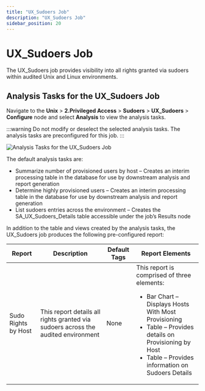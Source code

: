 ```yaml
---
title: "UX_Sudoers Job"
description: "UX_Sudoers Job"
sidebar_position: 20
---
```


# UX_Sudoers Job

The UX_Sudoers job provides visibility into all rights granted via sudoers within audited Unix and
Linux environments.

## Analysis Tasks for the UX_Sudoers Job

Navigate to the **Unix** > **2.Privileged Access** > **Sudoers** > **UX_Sudoers** > **Configure**
node and select **Analysis** to view the analysis tasks.

:::warning
Do not modify or deselect the selected analysis tasks. The analysis tasks are
preconfigured for this job.
:::


![Analysis Tasks for the UX_Sudoers Job](/img/product_docs/accessanalyzer/12.0/solutions/unix/privilegedaccess/sudoers/sudoersanalysis.webp)

The default analysis tasks are:

- Summarize number of provisioned users by host – Creates an interim processing table in the
  database for use by downstream analysis and report generation
- Determine highly provisioned users – Creates an interim processing table in the database for use
  by downstream analysis and report generation
- List sudoers entries across the environment – Creates the SA_UX_Sudoers_Details table accessible
  under the job’s Results node

In addition to the table and views created by the analysis tasks, the UX_Sudoers job produces the
following pre-configured report:

| Report              | Description                                                                       | Default Tags | Report Elements                                                                                                                                                                                                                  |
| ------------------- | --------------------------------------------------------------------------------- | ------------ | -------------------------------------------------------------------------------------------------------------------------------------------------------------------------------------------------------------------------------- |
| Sudo Rights by Host | This report details all rights granted via sudoers across the audited environment | None         | This report is comprised of three elements: <ul><li>Bar Chart – Displays Hosts With Most Provisioning</li><li>Table – Provides details on Provisioning by Host</li><li>Table – Provides information on Sudoers Details</li></ul> |

